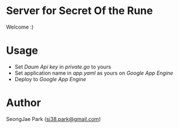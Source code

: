 # Server for Secret Of the Rune
Welcome :)

# Usage
- Set *Daum Api key* in *private.go* to yours
- Set application name in *app.yaml* as yours on *Google App Engine*
- Deploy to *Google App Engine*

# Author
SeongJae Park (sj38.park@gmail.com)
